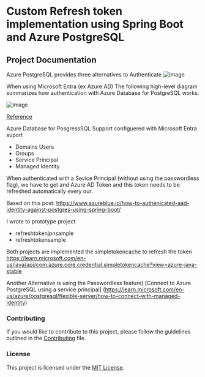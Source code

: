# Custom Refresh token implementation using Spring Boot and Azure PostgreSQL
## Project Documentation

Azure PostgreSQL provides three alternatives to Authenticate 
![image](https://github.com/mjalaf/azure-postgresql-java-spring-cloud/assets/13685129/d6fee7b2-42e3-4ff8-ae4b-e23799c62895)

When using Microsoft Entra (ex Azure AD) The following high-level diagram summarizes how authentication with Azure Database for PostgreSQL works. 

![image](https://github.com/mjalaf/azure-postgresql-java-spring-cloud/assets/13685129/43363ca2-a669-49d7-894c-dc38322eb018)

[Reference](https://learn.microsoft.com/en-us/azure/postgresql/single-server/concepts-azure-ad-authentication#architecture)

Azure Database for PosgressSQL Support configuered with Microsoft Entra suport
  - Domains Users
  - Groups
  - Service Principal
  - Managed Identity

When authenticated with a Sevice Principal (without using the passwordless flag), we have to get and Azure AD Token and this token needs to be refreshed automatically every our.

Based on this post: https://www.azureblue.io/how-to-authenicated-aad-identity-against-postgres-using-spring-boot/

I wrote to prototype project 
  - refreshtokenjpnsample
  - refreshtokensample

Both projects are implemented the simpletokencache to refresh the token
https://learn.microsoft.com/en-us/java/api/com.azure.core.credential.simpletokencache?view=azure-java-stable

Another Alternative is using the Passwordless feature)
[Connect to Azure PostgreSQL using a service principal]
(https://learn.microsoft.com/en-us/azure/postgresql/flexible-server/how-to-connect-with-managed-identity)


### Contributing

If you would like to contribute to this project, please follow the guidelines outlined in the [Contributing](/workspaces/azure-postgresql-java-spring-cloud/CONTRIBUTING.md) file.

### License

This project is licensed under the [MIT License](/workspaces/azure-postgresql-java-spring-cloud/LICENSE).
## 
